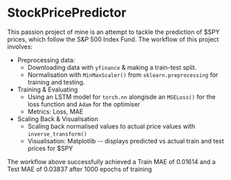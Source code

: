 # StockPricePredictor
This passion project of mine is an attempt to tackle the prediction of $SPY prices, which follow the S&P 500 Index Fund. The workflow of this project involves:
* Preprocessing data:
  - Downloading data with `yfinance` & making a train-test split.
  - Normalisation with `MinMaxScaler()` from `sklearn.preprocessing` for training and testing.
* Training & Evaluating
  - Using an LSTM model for `torch.nn` alongisde an `MSELoss()` for the loss function and `Adam` for the optimiser
  - Metrics: Loss, MAE
* Scaling Back & Visualisation
  - Scaling back normalised values to actual price values with `inverse_transform()`
  - Visualisation: Matplotlib -- displays predicted vs actual train and test prices for $SPY
 
The workflow above successfully achieved a Train MAE of 0.01614 and a Test MAE of 0.03837 after 1000 epochs of training

